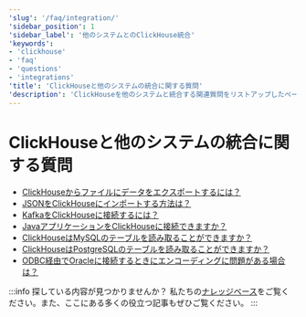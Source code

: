 ```yaml
---
'slug': '/faq/integration/'
'sidebar_position': 1
'sidebar_label': '他のシステムとのClickHouse統合'
'keywords':
- 'clickhouse'
- 'faq'
- 'questions'
- 'integrations'
'title': 'ClickHouseと他のシステムの統合に関する質問'
'description': 'ClickHouseを他のシステムと統合する関連質問をリストアップしたページ'
---
```





# ClickHouseと他のシステムの統合に関する質問

- [ClickHouseからファイルにデータをエクスポートするには？](/knowledgebase/file-export)
- [JSONをClickHouseにインポートする方法は？](/integrations/data-ingestion/data-formats/json/intro.md)
- [KafkaをClickHouseに接続するには？](/integrations/data-ingestion/kafka/index.md)
- [JavaアプリケーションをClickHouseに接続できますか？](/integrations/data-ingestion/dbms/jdbc-with-clickhouse.md)
- [ClickHouseはMySQLのテーブルを読み取ることができますか？](/integrations/data-ingestion/dbms/mysql/index.md)
- [ClickHouseはPostgreSQLのテーブルを読み取ることができますか？](/integrations/data-ingestion/dbms/postgresql/connecting-to-postgresql.md)
- [ODBC経由でOracleに接続するときにエンコーディングに問題がある場合は？](/faq/integration/oracle-odbc.md)

:::info 探している内容が見つかりませんか？
私たちの[ナレッジベース](/knowledgebase/)をご覧ください。また、ここにある多くの役立つ記事もぜひご覧ください。
:::
